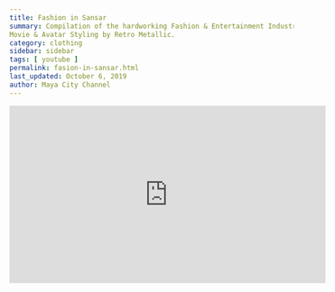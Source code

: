 ```yaml
---
title: Fashion in Sansar
summary: Compilation of the hardworking Fashion & Entertainment Industry in Sansar.
Movie & Avatar Styling by Retro Metallic.
category: clothing
sidebar: sidebar
tags: [ youtube ]
permalink: fasion-in-sansar.html
last_updated: October 6, 2019
author: Maya City Channel
---
```


<iframe width="560" height="315" src="https://www.youtube.com/embed/7WdeqB4Uzqs" frameborder="0" allow="accelerometer; autoplay; encrypted-media; gyroscope; picture-in-picture" allowfullscreen></iframe>